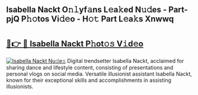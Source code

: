 ## Isabella Nackt O𝚗𝚕yf𝚊ns L𝚎a𝚔ed N𝚞𝚍es - Part-pjQ P𝚑𝚘tos Vi𝚍𝚎o - H𝚘𝚝 Part L𝚎a𝚔s Xnwwq

# <h2><a href="http://kfb7rb.oniu.top/?m=Isabella+Nackt">🔗👉 🔴 Isabella Nackt P𝚑ot𝚘𝚜 V𝚒d𝚎o</a></h2>

[![Isabella Nackt Nu𝚍e𝚜](https://i.imgur.com/0qMVB7G.gif)](http://kfb7rb.oniu.top/?m=Isabella+Nackt)
Digital trendsetter Isabella Nackt, acclaimed for sharing dance and lifestyle content, consisting of presentations and personal vlogs on social media. Versatile illusionist assistant Isabella Nackt, known for their exceptional skills and accomplishments in assisting illusionists.  
